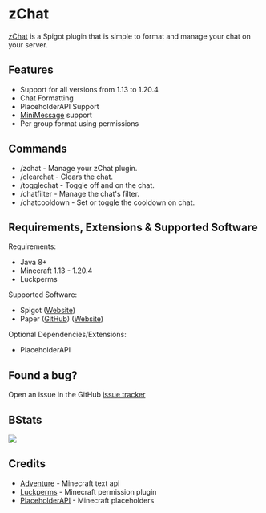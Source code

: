 zChat
======================================================================

[zChat](https://www.spigotmc.org/resources/zchat.116042/) is a Spigot plugin that is simple to format and manage your chat on your server.

## Features
- Support for all versions from 1.13 to 1.20.4
- Chat Formatting
- PlaceholderAPI Support
- [MiniMessage](https://docs.advntr.dev/minimessage/) support
- Per group format using permissions

## Commands
- /zchat - Manage your zChat plugin.
- /clearchat - Clears the chat.
- /togglechat - Toggle off and on the chat.
- /chatfilter - Manage the chat's filter.
- /chatcooldown - Set or toggle the cooldown on chat.

## Requirements, Extensions & Supported Software
Requirements:
- Java 8+
- Minecraft 1.13 - 1.20.4
- Luckperms

Supported Software:
- Spigot ([Website](https://www.spigotmc.org/))
- Paper ([GitHub](https://github.com/PaperMC/Paper)) ([Website](https://papermc.io/software/paper))

Optional Dependencies/Extensions:
- PlaceholderAPI

## Found a bug?
Open an issue in the GitHub [issue tracker](https://github.com/mrzcookies/zchat/issues)

## BStats
[![](https://bstats.org/signatures/bukkit/zchat.svg)](https://bstats.org/plugin/bukkit/zChat/21533)

## Credits
- [Adventure](https://docs.advntr.dev/) - Minecraft text api
- [Luckperms](https://luckperms.net/) - Minecraft permission plugin
- [PlaceholderAPI](https://placeholderapi.com/) - Minecraft placeholders
